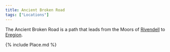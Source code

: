 ```yaml
---
title: Ancient Broken Road
tags: ["Locations"]
---
```

The Ancient Broken Road is a path that leads from the Moors of
[Rivendell](Rivendell "wikilink") to [Eregion](Eregion "wikilink").

{% include Place.md %}
